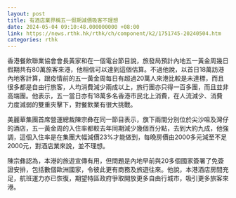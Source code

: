 ```yaml
---
layout: post
title: 有酒店業界稱五一假期減價吸客不理想
date: 2024-05-04 09:10:48.000000000 +08:00
link: https://news.rthk.hk/rthk/ch/component/k2/1751745-20240504.htm
categories: rthk
---
```


香港餐飲聯業協會會長黃家和在一個電台節目說，旅發局預計內地五一黃金周幾日假期共有80萬旅客來港，他相信可以達到這個估算。不過他說，以首日18萬訪港內地客計算，跟疫情前的五一黃金周每日有超過20萬人來港比較是未達標，而且很多都是自由行旅客，人均消費減少兩成以上，旅行團亦只得一百多團，而且並非高端團。他表示，五一當日亦有18萬多名香港市民北上消費，在人流減少、消費力度減弱的雙重夾擊下，對餐飲業有很大挑戰。

美麗華集團首席營運總裁陳宗彝在同一節目表示，旗下兩間分別位於尖沙咀及灣仔的酒店，五一黃金周的入住率都較去年同期減少幾個百分點，去到大約九成，他強調，這個入住率是在集團大幅減價23%才能做到，每晚房價由2000多元減至不足2000元，對酒店業來說，並不理想。

陳宗彝認為，本港的旅遊宣傳有用，但問題是內地早前與20多個國家簽署了免簽證安排，包括數個歐洲國家，令彼此更有商務及旅遊往來。他說，本港酒店房間充足，航班運力亦已恢復，期望特區政府爭取開放更多自由行城市，吸引更多旅客來港。
